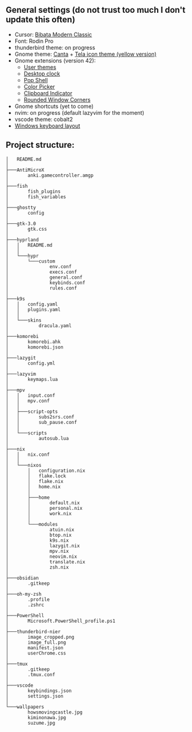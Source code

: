 ## General settings (do not trust too much I don't update this often)

- Cursor: [Bibata Modern Classic](https://github.com/ful1e5/Bibata_Cursor)
- Font: Rodin Pro
- thunderbird theme: on progress
- Gnome theme: [Canta](https://github.com/vinceliuice/Canta-theme) + [Tela icon theme (yellow version)](https://github.com/vinceliuice/Tela-icon-theme)
- Gnome extensions (version 42):
  - [User themes](https://extensions.gnome.org/extension/19/user-themes/)
  - [Desktop clock](https://extensions.gnome.org/extension/5156/desktop-clock/)
  - [Pop Shell](https://github.com/pop-os/shell)
  - [Color Picker](https://extensions.gnome.org/extension/3396/color-picker/)
  - [Clipboard Indicator](https://extensions.gnome.org/extension/779/clipboard-indicator/)
  - [Rounded Window Corners](https://extensions.gnome.org/extension/5237/rounded-window-corners/)
- Gnome shortcuts (yet to come)
- nvim: on progress (default lazyvim for the moment)
- vscode theme: cobalt2
- [Windows keyboard layout](https://github.com/thomasfaingnaert/win-us-intl-altgr)

## Project structure:

```
│   README.md
│
├───AntiMicroX
│       anki.gamecontroller.amgp
│
├───fish
│       fish_plugins
│       fish_variables
│
├───ghostty
│       config
│
├───gtk-3.0
│       gtk.css
│
├───hyprland
│   │   README.md
│   │
│   └───hypr
│       └───custom
│               env.conf
│               execs.conf
│               general.conf
│               keybinds.conf
│               rules.conf
│
├───k9s
│   │   config.yaml
│   │   plugins.yaml
│   │
│   └───skins
│           dracula.yaml
│
├───komorebi
│       komorebi.ahk
│       komorebi.json
│
├───lazygit
│       config.yml
│
├───lazyvim
│       keymaps.lua
│
├───mpv
│   │   input.conf
│   │   mpv.conf
│   │
│   ├───script-opts
│   │       subs2srs.conf
│   │       sub_pause.conf
│   │
│   └───scripts
│           autosub.lua
│
├───nix
│   │   nix.conf
│   │
│   └───nixos
│       │   configuration.nix
│       │   flake.lock
│       │   flake.nix
│       │   home.nix
│       │
│       ├───home
│       │       default.nix
│       │       personal.nix
│       │       work.nix
│       │
│       └───modules
│               atuin.nix
│               btop.nix
│               k9s.nix
│               lazygit.nix
│               mpv.nix
│               neovim.nix
│               translate.nix
│               zsh.nix
│
├───obsidian
│       .gitkeep
│
├───oh-my-zsh
│       .profile
│       .zshrc
│
├───PowerShell
│       Microsoft.PowerShell_profile.ps1
│
├───thunderbird-nier
│       image_cropped.png
│       image_full.png
│       manifest.json
│       userChrome.css
│
├───tmux
│       .gitkeep
│       .tmux.conf
│
├───vscode
│       keybindings.json
│       settings.json
│
└───wallpapers
        howsmovingcastle.jpg
        kiminonawa.jpg
        suzume.jpg
```

